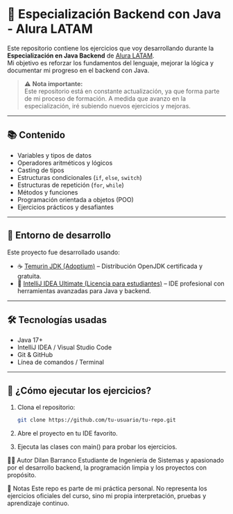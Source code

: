 # 🧠 Especialización Backend con Java - Alura LATAM

Este repositorio contiene los ejercicios que voy desarrollando durante la **Especialización en Java Backend** de [Alura LATAM](https://www.aluracursos.com/).  
Mi objetivo es reforzar los fundamentos del lenguaje, mejorar la lógica y documentar mi progreso en el backend con Java.

> ⚠️ **Nota importante:**  
> Este repositorio está en constante actualización, ya que forma parte de mi proceso de formación. A medida que avanzo en la especialización, iré subiendo nuevos ejercicios y mejoras.

---

## 📚 Contenido

- Variables y tipos de datos
- Operadores aritméticos y lógicos
- Casting de tipos
- Estructuras condicionales (`if`, `else`, `switch`)
- Estructuras de repetición (`for`, `while`)
- Métodos y funciones
- Programación orientada a objetos (POO)
- Ejercicios prácticos y desafiantes

---

## 🔧 Entorno de desarrollo

Este proyecto fue desarrollado usando:

- ☕ [Temurin JDK (Adoptium)](https://adoptium.net/) – Distribución OpenJDK certificada y gratuita.
- 🧠 [IntelliJ IDEA Ultimate (Licencia para estudiantes)](https://www.jetbrains.com/community/education/#students) – IDE profesional con herramientas avanzadas para Java y backend.

---

## 🛠️ Tecnologías usadas

- Java 17+
- IntelliJ IDEA / Visual Studio Code
- Git & GitHub
- Línea de comandos / Terminal

---

## 🚀 ¿Cómo ejecutar los ejercicios?

1. Clona el repositorio:
   ```bash
   git clone https://github.com/tu-usuario/tu-repo.git

2. Abre el proyecto en tu IDE favorito.

3. Ejecuta las clases con main() para probar los ejercicios.

🙋‍♂️ Autor
Dilan Barranco
Estudiante de Ingeniería de Sistemas y apasionado por el desarrollo backend, la programación limpia y los proyectos con propósito.

📌 Notas
Este repo es parte de mi práctica personal. No representa los ejercicios oficiales del curso, sino mi propia interpretación, pruebas y aprendizaje continuo.
